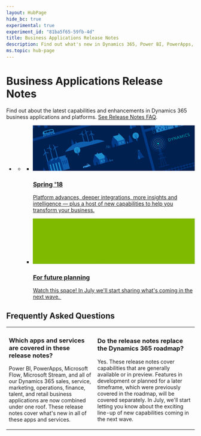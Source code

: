```yaml
---
layout: HubPage
hide_bc: true
experimental: true
experiment_id: "81ba5f65-59fb-4d"
title: Business Applications Release Notes
description: Find out what's new in Dynamics 365, Power BI, PowerApps, Microsoft Flow, Microsoft Stream, and more &mdash including new features in sales, service, marketing, operations, finance, talent, and retail.
ms.topic: hub-page
---
```

<div id="main" class="v2">
<div class="container">
    <h1>Business Applications Release Notes</h1>
	<p>Find out about the latest capabilities and enhancements in Dynamics 365 business applications and platforms. <a href="#faq">See Release Notes FAQ</a>.</p>
    <ul class="pivots">
        <li>
            <a href="#products" data-linktype="self-bookmark"></a>
            <ul id="products">
                <li>
                    <a href="#products1" data-linktype="self-bookmark"></a>
                    <ul id="products1" class="cardsC cols cols3">
                        <!--<li>
                            <a href="index" title="Autumn '18" data-linktype="absolute-path">
                                <div class="cardSize">
                                    <div class="cardPadding">
                                        <div class="card">
                                            <div class="cardImageOuter">
                                                <div class="cardImage">
                                                    <img data-scaleimage="media/autumn.png" src="media/autumn.png" alt="" data-linktype="relative-path">
                                                </div>
                                            </div>
                                            <div class="cardText">
                                                <h3>Autumn '18</h3>
                                            </div>
                                        </div>
                                    </div>
                                </div>
                            </a>
                        </li>-->
                        <li>
                            <a href="index" title="Spring '18" data-linktype="absolute-path">
                                <div class="cardSize">
                                    <div class="cardPadding">
                                        <div class="card">
                                            <div class="cardImageOuter">
                                                <div class="cardImage">
                                                    <img data-scaleimage="media/spring.png" src="media/spring.png" alt="" data-linktype="relative-path">
                                                </div>
                                            </div>
                                            <div class="cardText">
                                                <h3>Spring '18</h3>
												<p>Platform advances, deeper integrations, more insights and intelligence &mdash; plus a host of new capabilities to help you transform your business.</p>
                                            </div>
                                        </div>
                                    </div>
                                </div>
                            </a>
                        </li>
                        <li>
                            <a href="index" title="Future planning" data-linktype="absolute-path">
                                <div class="cardSize">
                                    <div class="cardPadding">
                                        <div class="card">
                                            <div class="cardImageOuter">
                                                <div class="cardImage">
                                                    <img data-scaleimage="media/future.png" src="media/future.png" alt="" data-linktype="relative-path">
                                                </div>
                                            </div>
                                            <div class="cardText">
                                                <h3>For future planning</h3>
												<p>Watch this space! In July we'll start sharing what's coming in the next wave. ​</p>
                                            </div>
                                        </div>
                                    </div>
                                </div>
                            </a>
                        </li>
                        <!--<li>
                            <a href="index" title="Previous Release Notes" data-linktype="absolute-path">
                                <div class="cardSize">
                                    <div class="cardPadding">
                                        <div class="card">
                                            <div class="cardImageOuter">
                                                <div class="cardImage">
                                                    <img data-scaleimage="media/past.png" src="media/past.png" alt="" data-linktype="relative-path">
                                                </div>
                                            </div>
                                            <div class="cardText">
                                                <h3>Previous Release Notes</h3>
                                            </div>
                                        </div>
                                    </div>
                                </div>
                            </a>
                        </li>-->
                    </ul>
                </li>
            </ul>
        </li>
    </ul>
	<h2 id="faq">Frequently Asked Questions</h2>
	<table>
	<tr>
	<td>
	<h3>Which apps and services are covered in these release notes?​</h3>
	<p>Power BI, PowerApps, Microsoft Flow, Microsoft Stream, and all of our Dynamics 365 sales, service, marketing, operations, finance, talent, and retail business applications are now combined under one roof. These release notes cover what's new in all of these apps and services.</p>
	</td>
	<td>
	<h3>Do the release notes replace the Dynamics 365 roadmap?​</h3>
	<p>Yes. These release notes cover capabilities that are generally available or in preview. Features in development or planned for a later timeframe, which were previously covered in the roadmap, will be covered separately. In July, we'll start letting you know about the exciting line-up of new capabilities coming in the next wave. </p>
	</td>
	</tr>
	</table>
</div>
</div>
